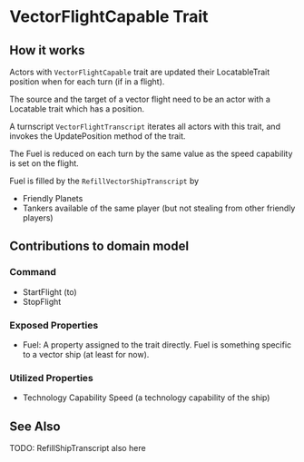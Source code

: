 # VectorFlightCapable Trait

##  How it works

Actors with `VectorFlightCapable` trait are updated their LocatableTrait position when for each turn (if in a flight).

The source and the target of a vector flight need to be an actor with a Locatable trait which has a position.

A turnscript `VectorFlightTranscript` iterates all actors with this trait, and invokes the UpdatePosition method of the trait.

The Fuel is reduced on each turn by the same value as the speed capability is set on the flight.

Fuel is filled by the `RefillVectorShipTranscript` by

- Friendly Planets
- Tankers available of the same player (but not stealing from other friendly players)

## Contributions to domain model

### Command

- StartFlight (to)
- StopFlight

### Exposed Properties

- Fuel: A property assigned to the trait directly. Fuel is something specific to a vector ship (at least for now).

### Utilized Properties

- Technology Capability Speed (a technology capability of the ship)

## See Also

TODO: RefillShipTranscript also here